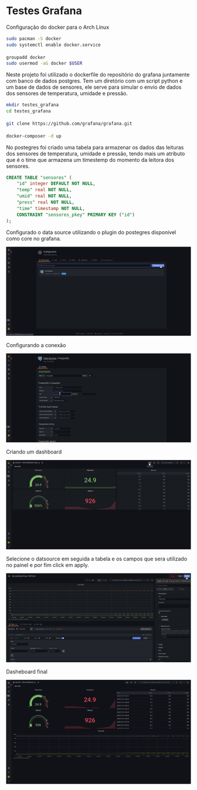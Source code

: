 # Testes Grafana

Configuração do docker para o Arch Linux

```bash
sudo pacman -S docker
sudo systemctl enable docker.service

groupadd docker
sudo usermod -aG docker $USER
```

Neste projeto foi utilizado o dockerfile do repositório do grafana juntamente com banco de dados postgres. Tem um diretório com um script python e um base de dados de sensores, ele serve para simular o envio de dados dos sensores de temperatura, umidade e pressão. 

```bash
mkdir testes_grafana
cd testes_grafana

git clone https://github.com/grafana/grafana.git

docker-composer -d up  
```

No postegres foi criado uma tabela para armazenar os dados das leituras dos sensores de temperatura, umidade e pressão, tendo mais um atributo que é o time que armazena um timestemp do momento da leitora dos sensores. 


```sql
CREATE TABLE "sensores" (
    "id" integer DEFAULT NOT NULL,
    "temp" real NOT NULL,
    "umid" real NOT NULL,
    "press" real NOT NULL,
    "time" timestamp NOT NULL,
    CONSTRAINT "sensores_pkey" PRIMARY KEY ("id")
);

```

Configurado o data source utilizando o plugin do postegres disponivel como core no grafana.

![](https://raw.githubusercontent.com/ericoandre/testes_grafana/main/assets/Captura%20de%20tela%20de%202023-01-23%2008-15-52.png)

Configurando a conexão 

![](https://raw.githubusercontent.com/ericoandre/testes_grafana/main/assets/Captura%20de%20tela%20de%202023-01-23%2008-16-35.png)

Criando um dashboard

![](https://raw.githubusercontent.com/ericoandre/testes_grafana/main/assets/Captura%20de%20tela%20de%202023-01-23%2008-17-02.png)

Selecione o datsource em seguida a tabela e os campos que sera utilizado no painel e por fim click em apply.

![](https://raw.githubusercontent.com/ericoandre/testes_grafana/main/assets/Captura%20de%20tela%20de%202023-01-23%2008-17-56.png)

Dasheboard final

![](https://raw.githubusercontent.com/ericoandre/testes_grafana/main/assets/Captura%20de%20tela%20de%202023-01-22%2020-10-44.png)
